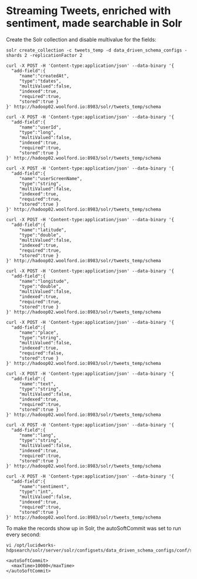 
# Streaming Tweets, enriched with sentiment, made searchable in Solr

Create the Solr collection and disable multivalue for the fields:

    solr create_collection -c tweets_temp -d data_driven_schema_configs -shards 2 -replicationFactor 2
    
    curl -X POST -H 'Content-type:application/json' --data-binary '{
      "add-field":{
         "name":"createdAt",
         "type":"tdates",
         "multiValued":false,
         "indexed":true,
         "required":true,
         "stored":true }
    }' http://hadoop02.woolford.io:8983/solr/tweets_temp/schema
    
    curl -X POST -H 'Content-type:application/json' --data-binary '{
      "add-field":{
         "name":"userId",
         "type":"long",
         "multiValued":false,
         "indexed":true,
         "required":true,
         "stored":true }
    }' http://hadoop02.woolford.io:8983/solr/tweets_temp/schema
    
    curl -X POST -H 'Content-type:application/json' --data-binary '{
      "add-field":{
         "name":"userScreenName",
         "type":"string",
         "multiValued":false,
         "indexed":true,
         "required":true,
         "stored":true }
    }' http://hadoop02.woolford.io:8983/solr/tweets_temp/schema
    
    curl -X POST -H 'Content-type:application/json' --data-binary '{
      "add-field":{
         "name":"latitude",
         "type":"double",
         "multiValued":false,
         "indexed":true,
         "required":true,
         "stored":true }
    }' http://hadoop02.woolford.io:8983/solr/tweets_temp/schema
    
    curl -X POST -H 'Content-type:application/json' --data-binary '{
      "add-field":{
         "name":"longitude",
         "type":"double",
         "multiValued":false,
         "indexed":true,
         "required":true,
         "stored":true }
    }' http://hadoop02.woolford.io:8983/solr/tweets_temp/schema
    
    curl -X POST -H 'Content-type:application/json' --data-binary '{
      "add-field":{
         "name":"place",
         "type":"string",
         "multiValued":false,
         "indexed":true,
         "required":false,
         "stored":true }
    }' http://hadoop02.woolford.io:8983/solr/tweets_temp/schema
    
    curl -X POST -H 'Content-type:application/json' --data-binary '{
      "add-field":{
         "name":"text",
         "type":"string",
         "multiValued":false,
         "indexed":true,
         "required":true,
         "stored":true }
    }' http://hadoop02.woolford.io:8983/solr/tweets_temp/schema
    
    curl -X POST -H 'Content-type:application/json' --data-binary '{
      "add-field":{
         "name":"lang",
         "type":"string",
         "multiValued":false,
         "indexed":true,
         "required":true,
         "stored":true }
    }' http://hadoop02.woolford.io:8983/solr/tweets_temp/schema
    
    curl -X POST -H 'Content-type:application/json' --data-binary '{
      "add-field":{
         "name":"sentiment",
         "type":"int",
         "multiValued":false,
         "indexed":true,
         "required":true,
         "stored":true }
    }' http://hadoop02.woolford.io:8983/solr/tweets_temp/schema

To make the records show up in Solr, the autoSoftCommit was set to run every second:

    vi /opt/lucidworks-hdpsearch/solr/server/solr/configsets/data_driven_schema_configs/conf/solrconfig.xml

    <autoSoftCommit>
      <maxTime>10000</maxTime>
    </autoSoftCommit>

